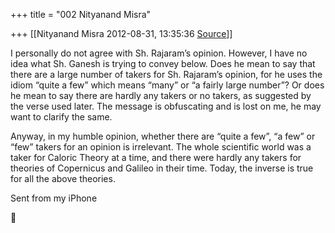 +++
title = "002 Nityanand Misra"

+++
[[Nityanand Misra	2012-08-31, 13:35:36 [Source](https://groups.google.com/g/bvparishat/c/zpA5OW0nAfU)]]



I personally do not agree with Sh. Rajaram’s opinion. However, I have no idea what Sh. Ganesh is trying to convey below. Does he mean to say that there are a large number of takers for Sh. Rajaram’s opinion, for he uses the idiom “quite a few” which means “many” or “a fairly large number”? Or does he mean to say there are hardly any takers or no takers, as suggested by the verse used later. The message is obfuscating and is lost on me, he may want to clarify the same.  
  
Anyway, in my humble opinion, whether there are “quite a few”, “a few” or “few” takers for an opinion is irrelevant. The whole scientific world was a taker for Caloric Theory at a time, and there were hardly any takers for theories of Copernicus and Galileo in their time. Today, the inverse is true for all the above theories.  
  
Sent from my iPhone  



